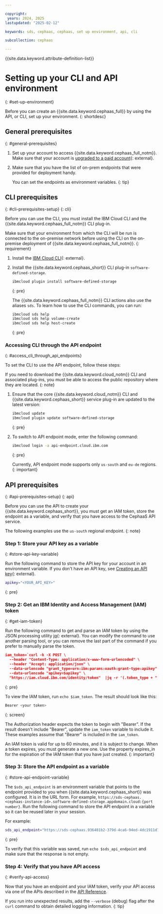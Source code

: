 ```yaml
---

copyright:
 years: 2024, 2025
lastupdated: "2025-02-12"

keywords: sds, cephaas, cephaas, set up environment, api, cli

subcollection: cephaas

---
```


{{site.data.keyword.attribute-definition-list}}

# Setting up your CLI and API environment
{: #set-up-environment}

Before you can create an {{site.data.keyword.cephaas_full}} by using the API, or CLI, set up your environment.
{: shortdesc}

## General prerequisites
{: #general-prerequisites}

1. Set up your account to access {{site.data.keyword.cephaas_full_notm}}. Make sure that your account is [upgraded to a paid account](/docs/account?topic=account-accountfaqs#changeacct){: external}.

2. Make sure that you have the list of on-prem endpoints that were provided for deployment handy.

   You can set the endpoints as environment variables.
   {: tip}


## CLI prerequisites
{: #cli-prerequisites-setup}
{: cli}

Before you can use the CLI, you must install the IBM Cloud CLI and the {{site.data.keyword.cephaas_full_notm}} CLI plug-in.


Make sure that your environment from which the CLI will be run is connected to the on-premise network before using the CLI on the on-premise deployment of {{site.data.keyword.cephaas_full_notm}}.
{: requirement}

1. Install the [IBM Cloud CLI](/docs/cli?topic=cli-getting-started){: external}.
1. Install the {{site.data.keyword.cephaas_short}} CLI plug-in `software-defined-storage`.

   ```sh
   ibmcloud plugin install software-defined-storage
   ```
   {: pre}

   The {{site.data.keyword.cephaas_full_notm}} CLI actions also use the aliases `sds`. To learn how to use the CLI commands, you can run:

   ```sh
   ibmcloud sds help
   ibmcloud sds help volume-create
   ibmcloud sds help host-create
   ```
   {: pre}



### Accessing CLI through the API endpoint
{: #access_cli_through_api_endpoints}

To set the CLI to use the API endpoint, follow these steps:

If you need to download the {{site.data.keyword.cloud_notm}} CLI and associated plug-ins, you must be able to access the public repository where they are located.
{: note}

1. Ensure that the core {{site.data.keyword.cloud_notm}} CLI and {{site.data.keyword.cephaas_short}} service plug-in are updated to the latest version:

   ```sh
   ibmcloud update
   ibmcloud plugin update software-defined-storage
   ```
   {: pre}

1. To switch to API endpoint mode, enter the following command:

   ```sh
   ibmcloud login -a api-endpoint.cloud.ibm.com
   ```
   {: pre}

   Currently, API endpoint mode supports only `us-south` and `eu-de` regions.
   {: important}


## API prerequisites
{: #api-prerequisites-setup}
{: api}

Before you can use the API to create your {{site.data.keyword.cephaas_short}}, you must get an IAM token, store the endpoint as a variable, and verify that you have access to the CephaaS API service.

The following examples use the `us-south` regional endpoint.
{: note}

### Step 1: Store your API key as a variable
{: #store-api-key-variable}

Run the following command to store the API key for your account in an environment variable. If you don't have an API key, see [Creating an API key](/docs/account?topic=account-userapikey&interface=ui#create_user_key){: external}.

```bash
apikey="<YOUR_API_KEY>"
```
{: pre}

### Step 2: Get an IBM Identity and Access Management (IAM) token
{: #get-iam-token}

Run the following command to get and parse an IAM token by using the JSON processing utility [jq](https://stedolan.github.io/jq/){: external}. You can modify the command to use another parsing tool, or you can remove the last part of the command if you prefer to manually parse the token.

```json
iam_token=`curl -k -X POST \
  --header "Content-Type: application/x-www-form-urlencoded" \
  --header "Accept: application/json" \
  --data-urlencode "grant_type=urn:ibm:params:oauth:grant-type:apikey" \
  --data-urlencode "apikey=$apikey" \
  "https://iam.cloud.ibm.com/identity/token"  |jq -r '(.token_type + " " + .access_token)'`
```
{: pre}

To view the IAM token, run ``echo $iam_token``. The result should look like this:

```sh
Bearer <your token>
```
{: screen}

The Authorization header expects the token to begin with "Bearer". If the result doesn't include "Bearer", update the `iam_token` variable to include it. These examples assume that "Bearer" is included in the `iam_token`.

An IAM token is valid for up to 60 minutes, and it is subject to change. When a token expires, you must generate a new one. Use the property expires_in for the expiration of the IAM token that you have just created.
{: important}

### Step 3: Store the API endpoint as a variable
{: #store-api-endpoint-variable}

The `$sds_api_endpoint` is an environment variable that points to the endpoint provided to you when {{site.data.keyword.cephaas_short}} was configured. It is in the URL form. For example, `https://sds-cephaas.<cephaas-instance-id>.software-defined-storage.appdomain.cloud:{port number}`. Run the following command to store the API endpoint in a variable so it can be reused later in your session.

For example:

```sh
sds_api_endpoint="https://sds-cephaas.936481b2-379d-4ca6-94ed-4dc1911d749f.software-defined-storage.appdomain.cloud:33173"
```
{: pre}

To verify that this variable was saved, run ``echo $sds_api_endpoint`` and make sure that the response is not empty.



### Step 4: Verify that you have API access
{: #verify-api-access}

Now that you have an endpoint and your IAM token, verify your API access via one of the APIs described in the [API Reference](/docs/cephaas?topic=cephaas-about-api).

If you run into unexpected results, add the `--verbose` (debug) flag after the `curl` command to obtain detailed logging information. 
{: tip}
